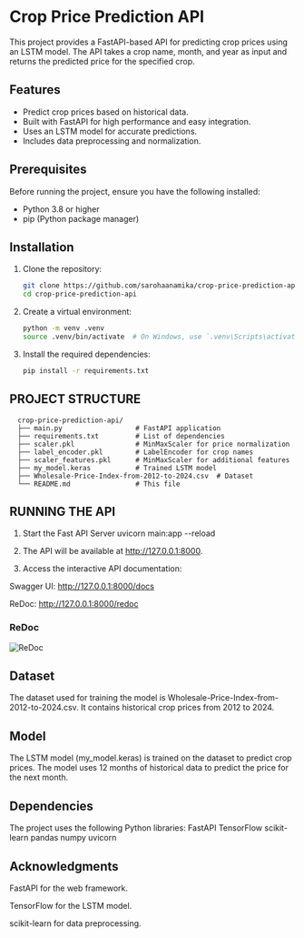 # Crop Price Prediction API

This project provides a FastAPI-based API for predicting crop prices using an LSTM model. The API takes a crop name, month, and year as input and returns the predicted price for the specified crop.

## Features
- Predict crop prices based on historical data.
- Built with FastAPI for high performance and easy integration.
- Uses an LSTM model for accurate predictions.
- Includes data preprocessing and normalization.

## Prerequisites
Before running the project, ensure you have the following installed:
- Python 3.8 or higher
- pip (Python package manager)

## Installation
1. Clone the repository:
   ```bash
   git clone https://github.com/sarohaanamika/crop-price-prediction-api.git
   cd crop-price-prediction-api
2. Create a virtual environment:
   ```bash
   python -m venv .venv
   source .venv/bin/activate  # On Windows, use `.venv\Scripts\activate`
3. Install the required dependencies:
   ```bash
   pip install -r requirements.txt

## PROJECT STRUCTURE 

      crop-price-prediction-api/
      ├── main.py                  # FastAPI application
      ├── requirements.txt         # List of dependencies
      ├── scaler.pkl               # MinMaxScaler for price normalization
      ├── label_encoder.pkl        # LabelEncoder for crop names
      ├── scaler_features.pkl      # MinMaxScaler for additional features
      ├── my_model.keras           # Trained LSTM model
      ├── Wholesale-Price-Index-from-2012-to-2024.csv  # Dataset
      └── README.md                # This file

## RUNNING THE API 
 1. Start the Fast API Server 
    uvicorn main:app --reload
 2. The API will be available at http://127.0.0.1:8000.

 3. Access the interactive API documentation:

  Swagger UI: http://127.0.0.1:8000/docs

  ReDoc: http://127.0.0.1:8000/redoc


### ReDoc
![ReDoc](<img width="1440" alt="Screenshot 2025-03-22 at 4 08 27 PM" src="https://github.com/user-attachments/assets/8bfcdc38-3447-4782-97e9-e5880774591e" />
)


## Dataset
The dataset used for training the model is Wholesale-Price-Index-from-2012-to-2024.csv. It contains historical crop prices from 2012 to 2024.

## Model
The LSTM model (my_model.keras) is trained on the dataset to predict crop prices. The model uses 12 months of historical data to predict the price for the next month.

## Dependencies
The project uses the following Python libraries:
FastAPI
TensorFlow
scikit-learn
pandas
numpy
uvicorn  

## Acknowledgments
FastAPI for the web framework.

TensorFlow for the LSTM model.

scikit-learn for data preprocessing.
